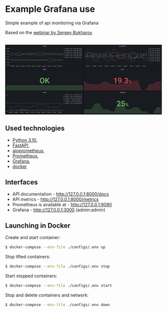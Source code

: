 # Example Grafana use
  
Simple example of api monitoring via Grafana

Based on the [webinar by Sergey Bukharov](https://www.youtube.com/watch?v=Q_fKb0nrfCg)
  
\
![screenshot](screenshot.jpg)

## Used technologies
  
* [Python 3.10](https://docs.python.org/3.10/),
* [FastAPI](https://fastapi.tiangolo.com/), 
* [aioprometheus](https://aioprometheus.readthedocs.io/en/stable/),
* [Prometheus](https://prometheus.io/), 
* [Grafana](https://grafana.com/), 
* [docker](https://docs.docker.com/)
  
  
## Interfaces

- API documentation - http://127.0.0.1:8000/docs
- API metrics - http://127.0.0.1:8000/metrics
- Prometheus is available at - http://127.0.0.1:9090  
- Grafana - http://127.0.0.1:3000 (admin:admin)   
  
  
## Launching in Docker

Create and start container:
```bash
$ docker-compose --env-file ./configs/.env up 
```
Stop lifted containers:
```bash
$ docker-compose --env-file ./configs/.env stop
```
Start stopped containers:
```bash
$ docker-compose --env-file ./configs/.env start
```
Stop and delete containers and network:
```bash
$ docker-compose --env-file ./configs/.env down
```